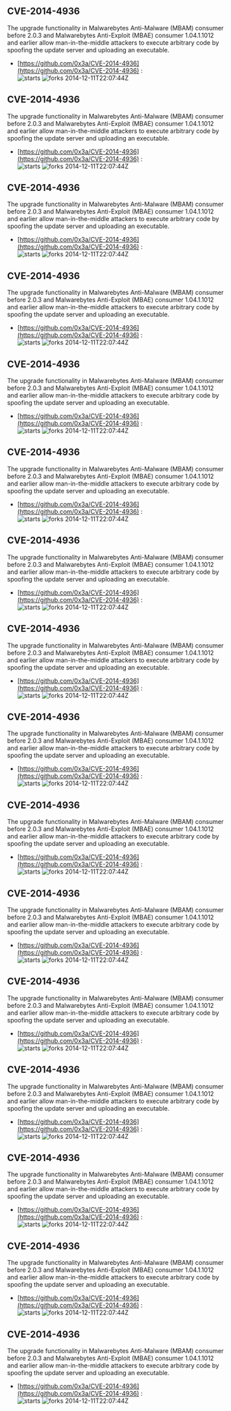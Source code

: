 ## CVE-2014-4936
 The upgrade functionality in Malwarebytes Anti-Malware (MBAM) consumer before 2.0.3 and Malwarebytes Anti-Exploit (MBAE) consumer 1.04.1.1012 and earlier allow man-in-the-middle attackers to execute arbitrary code by spoofing the update server and uploading an executable.

- [https://github.com/0x3a/CVE-2014-4936](https://github.com/0x3a/CVE-2014-4936) :  
![starts](https://img.shields.io/github/stars/0x3a/CVE-2014-4936.svg) 
![forks](https://img.shields.io/github/forks/0x3a/CVE-2014-4936.svg) 
2014-12-11T22:07:44Z

## CVE-2014-4936
 The upgrade functionality in Malwarebytes Anti-Malware (MBAM) consumer before 2.0.3 and Malwarebytes Anti-Exploit (MBAE) consumer 1.04.1.1012 and earlier allow man-in-the-middle attackers to execute arbitrary code by spoofing the update server and uploading an executable.

- [https://github.com/0x3a/CVE-2014-4936](https://github.com/0x3a/CVE-2014-4936) :  
![starts](https://img.shields.io/github/stars/0x3a/CVE-2014-4936.svg) 
![forks](https://img.shields.io/github/forks/0x3a/CVE-2014-4936.svg) 
2014-12-11T22:07:44Z

## CVE-2014-4936
 The upgrade functionality in Malwarebytes Anti-Malware (MBAM) consumer before 2.0.3 and Malwarebytes Anti-Exploit (MBAE) consumer 1.04.1.1012 and earlier allow man-in-the-middle attackers to execute arbitrary code by spoofing the update server and uploading an executable.

- [https://github.com/0x3a/CVE-2014-4936](https://github.com/0x3a/CVE-2014-4936) :  
![starts](https://img.shields.io/github/stars/0x3a/CVE-2014-4936.svg) 
![forks](https://img.shields.io/github/forks/0x3a/CVE-2014-4936.svg) 
2014-12-11T22:07:44Z

## CVE-2014-4936
 The upgrade functionality in Malwarebytes Anti-Malware (MBAM) consumer before 2.0.3 and Malwarebytes Anti-Exploit (MBAE) consumer 1.04.1.1012 and earlier allow man-in-the-middle attackers to execute arbitrary code by spoofing the update server and uploading an executable.

- [https://github.com/0x3a/CVE-2014-4936](https://github.com/0x3a/CVE-2014-4936) :  
![starts](https://img.shields.io/github/stars/0x3a/CVE-2014-4936.svg) 
![forks](https://img.shields.io/github/forks/0x3a/CVE-2014-4936.svg) 
2014-12-11T22:07:44Z

## CVE-2014-4936
 The upgrade functionality in Malwarebytes Anti-Malware (MBAM) consumer before 2.0.3 and Malwarebytes Anti-Exploit (MBAE) consumer 1.04.1.1012 and earlier allow man-in-the-middle attackers to execute arbitrary code by spoofing the update server and uploading an executable.

- [https://github.com/0x3a/CVE-2014-4936](https://github.com/0x3a/CVE-2014-4936) :  
![starts](https://img.shields.io/github/stars/0x3a/CVE-2014-4936.svg) 
![forks](https://img.shields.io/github/forks/0x3a/CVE-2014-4936.svg) 
2014-12-11T22:07:44Z

## CVE-2014-4936
 The upgrade functionality in Malwarebytes Anti-Malware (MBAM) consumer before 2.0.3 and Malwarebytes Anti-Exploit (MBAE) consumer 1.04.1.1012 and earlier allow man-in-the-middle attackers to execute arbitrary code by spoofing the update server and uploading an executable.

- [https://github.com/0x3a/CVE-2014-4936](https://github.com/0x3a/CVE-2014-4936) :  
![starts](https://img.shields.io/github/stars/0x3a/CVE-2014-4936.svg) 
![forks](https://img.shields.io/github/forks/0x3a/CVE-2014-4936.svg) 
2014-12-11T22:07:44Z

## CVE-2014-4936
 The upgrade functionality in Malwarebytes Anti-Malware (MBAM) consumer before 2.0.3 and Malwarebytes Anti-Exploit (MBAE) consumer 1.04.1.1012 and earlier allow man-in-the-middle attackers to execute arbitrary code by spoofing the update server and uploading an executable.

- [https://github.com/0x3a/CVE-2014-4936](https://github.com/0x3a/CVE-2014-4936) :  
![starts](https://img.shields.io/github/stars/0x3a/CVE-2014-4936.svg) 
![forks](https://img.shields.io/github/forks/0x3a/CVE-2014-4936.svg) 
2014-12-11T22:07:44Z

## CVE-2014-4936
 The upgrade functionality in Malwarebytes Anti-Malware (MBAM) consumer before 2.0.3 and Malwarebytes Anti-Exploit (MBAE) consumer 1.04.1.1012 and earlier allow man-in-the-middle attackers to execute arbitrary code by spoofing the update server and uploading an executable.

- [https://github.com/0x3a/CVE-2014-4936](https://github.com/0x3a/CVE-2014-4936) :  
![starts](https://img.shields.io/github/stars/0x3a/CVE-2014-4936.svg) 
![forks](https://img.shields.io/github/forks/0x3a/CVE-2014-4936.svg) 
2014-12-11T22:07:44Z

## CVE-2014-4936
 The upgrade functionality in Malwarebytes Anti-Malware (MBAM) consumer before 2.0.3 and Malwarebytes Anti-Exploit (MBAE) consumer 1.04.1.1012 and earlier allow man-in-the-middle attackers to execute arbitrary code by spoofing the update server and uploading an executable.

- [https://github.com/0x3a/CVE-2014-4936](https://github.com/0x3a/CVE-2014-4936) :  
![starts](https://img.shields.io/github/stars/0x3a/CVE-2014-4936.svg) 
![forks](https://img.shields.io/github/forks/0x3a/CVE-2014-4936.svg) 
2014-12-11T22:07:44Z

## CVE-2014-4936
 The upgrade functionality in Malwarebytes Anti-Malware (MBAM) consumer before 2.0.3 and Malwarebytes Anti-Exploit (MBAE) consumer 1.04.1.1012 and earlier allow man-in-the-middle attackers to execute arbitrary code by spoofing the update server and uploading an executable.

- [https://github.com/0x3a/CVE-2014-4936](https://github.com/0x3a/CVE-2014-4936) :  
![starts](https://img.shields.io/github/stars/0x3a/CVE-2014-4936.svg) 
![forks](https://img.shields.io/github/forks/0x3a/CVE-2014-4936.svg) 
2014-12-11T22:07:44Z

## CVE-2014-4936
 The upgrade functionality in Malwarebytes Anti-Malware (MBAM) consumer before 2.0.3 and Malwarebytes Anti-Exploit (MBAE) consumer 1.04.1.1012 and earlier allow man-in-the-middle attackers to execute arbitrary code by spoofing the update server and uploading an executable.

- [https://github.com/0x3a/CVE-2014-4936](https://github.com/0x3a/CVE-2014-4936) :  
![starts](https://img.shields.io/github/stars/0x3a/CVE-2014-4936.svg) 
![forks](https://img.shields.io/github/forks/0x3a/CVE-2014-4936.svg) 
2014-12-11T22:07:44Z

## CVE-2014-4936
 The upgrade functionality in Malwarebytes Anti-Malware (MBAM) consumer before 2.0.3 and Malwarebytes Anti-Exploit (MBAE) consumer 1.04.1.1012 and earlier allow man-in-the-middle attackers to execute arbitrary code by spoofing the update server and uploading an executable.

- [https://github.com/0x3a/CVE-2014-4936](https://github.com/0x3a/CVE-2014-4936) :  
![starts](https://img.shields.io/github/stars/0x3a/CVE-2014-4936.svg) 
![forks](https://img.shields.io/github/forks/0x3a/CVE-2014-4936.svg) 
2014-12-11T22:07:44Z

## CVE-2014-4936
 The upgrade functionality in Malwarebytes Anti-Malware (MBAM) consumer before 2.0.3 and Malwarebytes Anti-Exploit (MBAE) consumer 1.04.1.1012 and earlier allow man-in-the-middle attackers to execute arbitrary code by spoofing the update server and uploading an executable.

- [https://github.com/0x3a/CVE-2014-4936](https://github.com/0x3a/CVE-2014-4936) :  
![starts](https://img.shields.io/github/stars/0x3a/CVE-2014-4936.svg) 
![forks](https://img.shields.io/github/forks/0x3a/CVE-2014-4936.svg) 
2014-12-11T22:07:44Z

## CVE-2014-4936
 The upgrade functionality in Malwarebytes Anti-Malware (MBAM) consumer before 2.0.3 and Malwarebytes Anti-Exploit (MBAE) consumer 1.04.1.1012 and earlier allow man-in-the-middle attackers to execute arbitrary code by spoofing the update server and uploading an executable.

- [https://github.com/0x3a/CVE-2014-4936](https://github.com/0x3a/CVE-2014-4936) :  
![starts](https://img.shields.io/github/stars/0x3a/CVE-2014-4936.svg) 
![forks](https://img.shields.io/github/forks/0x3a/CVE-2014-4936.svg) 
2014-12-11T22:07:44Z

## CVE-2014-4936
 The upgrade functionality in Malwarebytes Anti-Malware (MBAM) consumer before 2.0.3 and Malwarebytes Anti-Exploit (MBAE) consumer 1.04.1.1012 and earlier allow man-in-the-middle attackers to execute arbitrary code by spoofing the update server and uploading an executable.

- [https://github.com/0x3a/CVE-2014-4936](https://github.com/0x3a/CVE-2014-4936) :  
![starts](https://img.shields.io/github/stars/0x3a/CVE-2014-4936.svg) 
![forks](https://img.shields.io/github/forks/0x3a/CVE-2014-4936.svg) 
2014-12-11T22:07:44Z

## CVE-2014-4936
 The upgrade functionality in Malwarebytes Anti-Malware (MBAM) consumer before 2.0.3 and Malwarebytes Anti-Exploit (MBAE) consumer 1.04.1.1012 and earlier allow man-in-the-middle attackers to execute arbitrary code by spoofing the update server and uploading an executable.

- [https://github.com/0x3a/CVE-2014-4936](https://github.com/0x3a/CVE-2014-4936) :  
![starts](https://img.shields.io/github/stars/0x3a/CVE-2014-4936.svg) 
![forks](https://img.shields.io/github/forks/0x3a/CVE-2014-4936.svg) 
2014-12-11T22:07:44Z

